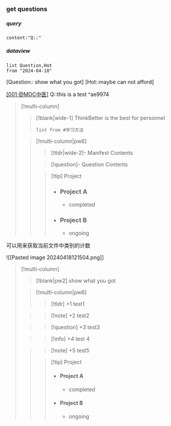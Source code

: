 ### get questions 
##### query
```query
content:"Q::" 
```

##### dataview 

```dataview
list Question,Hot
from "2024-04-18" 
```


[Question:: show what you got]
[Hot::maybe can not afford]



[[001 @MOC中医]](obsidian)
Q::this is a test ^ae9974




> [!multi-column]
>
>> [!blank|wide-1]
>> ThinkBetter is the best for personnel 
>> 
>> ```dataview 
>> list from #学习方法
>> ```
>
> > [!multi-column|pw6]
> >
> > > [!tldr|wide-2]- Manifest
> > > Contents
> >
> > > [!question]- Question
> > > Contents
> >
> > > [!tip] Project
> > > - ### Project A
> > > 	- completed
> > > - ### Project B
> > > 	- ongoing
>


可以用来获取当前文件中类别的计数

![[Pasted image 20240418121504.png]]



>[!multi-column]
>
>>[!blank|pw2]
>>show what you got 
>
>>[!multi-column|pw6]
>>
>>>[!tldr] +1
>>>test1
>
>>>[!note] +2
>>>test2
>
>>>[!question] +3
>>>test3
>
>>>[!info] +4
>>>test 4
>
>>>[!note] +5
>>>test5
>>
>>
> > > [!tip] Project
> > > - #### Project A
> > > 	- completed
> > > - #### Project B
> > > 	- ongoing












